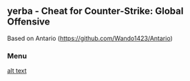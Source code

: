 ## yerba - Cheat for Counter-Strike: Global Offensive
Based on Antario (https://github.com/Wando1423/Antario)

### Menu
[alt text](https://github.com/adam-p/markdown-here/raw/master/src/common/images/icon48.png "Logo Title Text 1")
